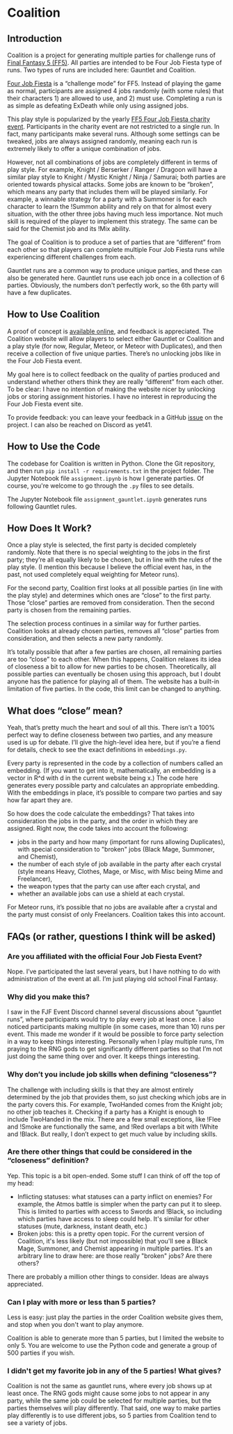 # Coalition

## Introduction 
Coalition is a project for generating multiple parties for challenge runs of [Final Fantasy 5 (FF5)](https://en.wikipedia.org/wiki/Final_Fantasy_V). All parties 
are intended to be Four Job Fiesta type of runs. Two types of runs are included here: Gauntlet and Coalition.

[Four Job Fiesta](https://www.rpgsite.net/feature/11964-final-fantasy-v-four-job-fiesta-guide-how-to-tackle-this-unique-challenge) is a “challenge mode” for FF5. 
Instead of playing the game as normal, participants are assigned 4 jobs randomly (with some rules) that their characters 1) are allowed to use, and 2) must use. 
Completing a run is as simple as defeating ExDeath while only using assigned jobs.

This play style is popularized by the yearly [FF5 Four Job Fiesta charity event](https://www.fourjobfiesta.com/). Participants in the 
charity event are not restricted to a single run. In fact, many participants make several runs. Although some settings can be tweaked, 
jobs are always assigned randomly, meaning each run is extremely likely to offer a unique combination of jobs.

However, not all combinations of jobs are completely different in terms of play style. For example, Knight / Berserker / Ranger / Dragoon will have a 
similar play style to Knight / Mystic Knight / Ninja / Samurai; both parties are oriented towards physical attacks. Some jobs are known to be “broken”, 
which means any party that includes them will be played similarly. For example, a winnable strategy for a party with a Summoner is for each character to 
learn the !Summon ability and rely on that for almost every situation, with the other three jobs having much less importance. Not much skill is required of 
the player to implement this strategy. The same can be said for the Chemist job and its !Mix ability. 

The goal of Coalition is to produce a set of parties that are “different” from each other so that players can complete multiple Four Job 
Fiesta runs while experiencing different challenges from each. 

Gauntlet runs are a common way to produce unique parties, and these can also be generated here. Gauntlet runs use each job once in a collection of 6
parties. Obviously, the numbers don't perfectly work, so the 6th party will have a few duplicates.

## How to Use Coalition
A proof of concept is [available online](https://sites.google.com/view/ff5-coalition/home), and feedback is appreciated. The Coalition website will allow 
players to select either Gauntlet or Coalition and a play style (for now, Regular, Meteor, or Meteor with Duplicates), and then receive a collection of five unique parties. 
There’s no unlocking jobs like in the Four Job Fiesta event. 

My goal here is to collect feedback on the quality of parties produced and understand whether others think they are really “different” 
from each other. To be clear: I have no intention of making the website nicer by unlocking jobs or storing assignment histories. 
I have no interest in reproducing the Four Job Fiesta event site.

To provide feedback: you can leave your feedback in a GitHub [issue](https://github.com/ssmall41/FF5FJF-Selector/issues) on the project. I can also be reached on Discord
as yet41.

## How to Use the Code
The codebase for Coalition is written in Python. Clone the Git repository, and then run `pip install -r requirements.txt` in the project folder.
The Jupyter Notebook file `assignment.ipynb` is how I generate parties. Of course, you're welcome to go through the `.py` files to see details.

The Jupyter Notebook file `assignment_gauntlet.ipynb` generates runs following Gauntlet rules.

## How Does It Work?
Once a play style is selected, the first party is decided completely randomly. Note that there is no special weighting to the jobs in the first 
party; they’re all equally likely to be chosen, but in line with the rules of the play style. (I mention this because I believe the official event 
has, in the past, not used completely equal weighting for Meteor runs). 

For the second party, Coalition first looks at all possible parties (in line with the play style) and determines which ones are “close” to 
the first party. Those “close” parties are removed from consideration. Then the second party is chosen from the remaining parties. 

The selection process continues in a similar way for further parties. Coalition looks at already chosen parties, removes all “close” 
parties from consideration, and then selects a new party randomly. 

It’s totally possible that after a few parties are chosen, all remaining parties are too “close” to each other. When this happens, Coalition relaxes its 
idea of closeness a bit to allow for new parties to be chosen. Theoretically, all possible parties can eventually be chosen using this approach, 
but I doubt anyone has the patience for playing all of them. The website has a built-in limitation of five parties. In the code, this limit can be changed to anything.

## What does “close” mean?
Yeah, that’s pretty much the heart and soul of all this. There isn’t a 100% perfect way to define closeness between two parties, and any 
measure used is up for debate. I’ll give the high-level idea here, but if you’re a fiend for details, check <here in the code> to see the exact definitions
in `embeddings.py`.

Every party is represented in the code by a collection of numbers called an embedding. (If you want to get into it, mathematically, an 
embedding is a vector in R^d with d in the current website being x.) The code here generates every possible party and calculates an appropriate 
embedding. With the embeddings in place, it’s possible to compare two parties and say how far apart they are.

So how does the code calculate the embeddings? That takes into consideration the jobs in the party, and the order in which they are assigned. 
Right now, the code takes into account the following: 

* jobs in the party and how many (important for runs allowing Duplicates), with special consideration to "broken" jobs (Black Mage, Summoner, and Chemist),
* the number of each style of job available in the party after each crystal (style means Heavy, Clothes, Mage, or Misc, with Misc being Mime and Freelancer), 
* the weapon types that the party can use after each crystal, and
* whether an available jobs can use a shield at each crystal.

For Meteor runs, it’s possible that no jobs are available after a crystal and the party must consist of only Freelancers. Coalition takes this into account. 

## FAQs (or rather, questions I think will be asked)

### Are you affiliated with the official Four Job Fiesta Event?
Nope. I’ve participated the last several years, but I have nothing to do with administration of the event at all. I’m just playing old school Final Fantasy. 

### Why did you make this?
I saw in the FJF Event Discord channel several discussions about “gauntlet runs”, where participants would try to play every job at least 
once. I also noticed participants making multiple (in some cases, more than 10) runs per event. This made me wonder if it would be possible to force party
selection in a way to keep things interesting. Personally when I play multiple runs, I’m praying to 
the RNG gods to get significantly different parties so that I’m not just doing the same thing over and over. It keeps things interesting. 

### Why don’t you include job skills when defining “closeness”?
The challenge with including skills is that they are almost entirely determined by the job that provides them, so just checking which 
jobs are in the party covers this. For example, TwoHanded comes from the Knight job; no other job teaches it. Checking if a party
has a Knight is enough to include TwoHanded in the mix. There are a few small exceptions, like !Flee and !Smoke are functionally the same, and !Red overlaps a bit 
with !White and !Black. But really, I don’t expect to get much value by including skills. 

### Are there other things that could be considered in the “closeness” definition?
Yep. This topic is a bit open-ended. Some stuff I can think of off the top of my head:

* Inflicting statuses: what statuses can a party inflict on enemies? For example, the Atmos battle is simpler when the party can put 
it to sleep. This is limited to parties with access to Swords and !Black, so including which parties have access to sleep could help.
It's similar for other statuses (mute, darkness, instant death, etc.)
* Broken jobs: this is a pretty open topic. For the current version of Coalition, it's less likely (but not impossible) that you'll see 
a Black Mage, Summoner, and Chemist appearing in multiple parties. It's an arbitrary line to draw here: are those really "broken" jobs?
Are there others?

There are probably a million other things to consider. Ideas are always appreciated.

### Can I play with more or less than 5 parties?
Less is easy: just play the parties in the order Coalition website gives them, and stop when you don't want to play anymore.

Coalition is able to generate more than 5 parties, but I limited the website to only 5. You are welcome to use the Python code and
generate a group of 500 parties if you wish.

### I didn't get my favorite job in any of the 5 parties! What gives?
Coalition is not the same as gauntlet runs, where every job shows up at least once. The RNG gods might cause some jobs to not appear in any party, while
the same job could be selected for multiple parties, but the parties themselves will play differently. That said, one way to make parties play differently
is to use different jobs, so 5 parties from Coalition tend to see a variety of jobs. 






